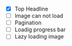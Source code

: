 - [X] Top Headline
- [ ] Image can not load
- [ ] Pagination
- [ ] Loadig progress bar
- [ ] Lazy loading image
